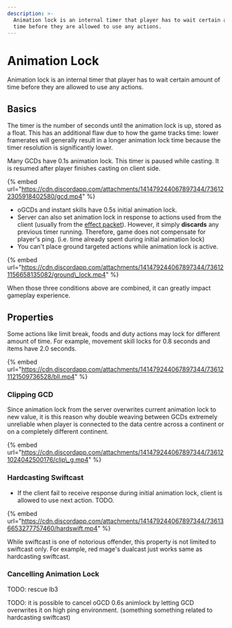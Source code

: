 ```yaml
---
description: >-
  Animation lock is an internal timer that player has to wait certain amount of
  time before they are allowed to use any actions.
---
```


# Animation Lock

Animation lock is an internal timer that player has to wait certain amount of time before they are allowed to use any actions.

## Basics <a id="052a4d12-e358-4744-be6f-a9d48141ceaf"></a>

The timer is the number of seconds until the animation lock is up, stored as a float. This has an additional flaw due to how the game tracks time: lower framerates will generally result in a longer animation lock time because the timer resolution is significantly lower.

Many GCDs have 0.1s animation lock. This timer is paused while casting. It is resumed after player finishes casting on client side.

{% embed url="https://cdn.discordapp.com/attachments/141479244067897344/736122305918402580/gcd.mp4" %}

* oGCDs and instant skills have 0.5s initial animation lock.
* Server can also set animation lock in response to actions used from the client \(usually from the [effect packet](https://github.com/SapphireServer/Sapphire/blob/d60b68cfa2d9800bb4734f23247060ad00d385f3/src/common/Network/PacketDef/Zone/ServerZoneDef.h#L529-L568)\). However, it simply **discards** any previous timer running. Therefore, game does not compensate for player's ping. \(i.e. time already spent during initial animation lock\)
* You can't place ground targeted actions while animation lock is active.

{% embed url="https://cdn.discordapp.com/attachments/141479244067897344/736121156658135082/ground\_lock.mp4" %}

When those three conditions above are combined, it can greatly impact gameplay experience.

## Properties <a id="9dd6abc5-3539-4645-b89f-602e1854310d"></a>

Some actions like limit break, foods and duty actions may lock for different amount of time. For example, movement skill locks for 0.8 seconds and items have 2.0 seconds.

{% embed url="https://cdn.discordapp.com/attachments/141479244067897344/736121121509736528/bll.mp4" %}

### Clipping GCD <a id="79353019-839a-4db5-96b0-a5be7d0addc9"></a>

Since animation lock from the server overwrites current animation lock to new value, it is this reason why double weaving between GCDs extremely unreliable when player is connected to the data centre across a continent or on a completely different continent.

{% embed url="https://cdn.discordapp.com/attachments/141479244067897344/736121024042500176/clip\_g.mp4" %}

### Hardcasting Swiftcast <a id="c3ecce6e-2a46-4eff-8169-1d44d7e2fb40"></a>

* If the client fail to receive response during initial animation lock, client is allowed to use next action. TODO.

{% embed url="https://cdn.discordapp.com/attachments/141479244067897344/736136653277757460/hardswift.mp4" %}

While swiftcast is one of notorious offender, this property is not limited to swiftcast only. For example, red mage's dualcast just works same as hardcasting swiftcast.

### Cancelling Animation Lock <a id="6aa269fa-bef7-411d-8bab-f1cf7381b00f"></a>

TODO: rescue lb3

TODO: it is possible to cancel oGCD 0.6s animlock by letting GCD overwrites it on high ping environment. \(something something related to hardcasting swiftcast\)

